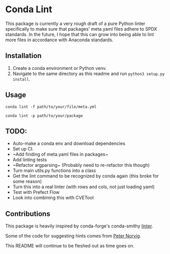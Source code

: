 # Conda Lint

This package is currently a very rough draft of a pure Python linter specifically to make sure
that packages' meta.yaml files adhere to SPDX standards. In the future, I hope
that this can grow into being able to lint more files in accordance with Anaconda standards.

## Installation
1. Create a conda environment or Python venv.
2. Navigate to the same directory as this readme and run `python3 setup.py install`.

## Usage
`conda lint -f path/to/your/file/meta.yml`

`conda lint -p path/to/your/package`

## TODO:
- Auto-make a conda env and download dependencies
- Set up CI.
- ~Add finding of meta.yaml files in packages~
- Add linting tests
- ~Refactor argparsing~ (Probably need to re-refactor this though)
- Turn main utils.py functions into a class
- Get the lint command to be recognized by conda again (this broke for some reason)
- Turn this into a real linter (with rows and cols, not just loading yaml)
- Test with Prefect Flow
- Look into combining this with CVETool

## Contributions
This package is heavily inspired by conda-forge's conda-smithy [linter](https://github.com/conda-forge/conda-smithy/blob/5deae3b50c88eaf16a1514288b4dba8fe02dbf72/conda_smithy/lint_recipe.py).

Some of the code for suggesting hints comes from [Peter Norvig](http://norvig.com/spell-correct.html).

This README will continue to be fleshed out as time goes on.

